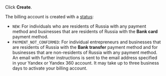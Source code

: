 Click **Create**.

The billing account is created with a [status](../concepts/billing-account-statuses.md):

* `NEW`: For individuals who are residents of Russia with any payment method and businesses that are residents of Russia with the **Bank card** payment method.
* `PAYMENT_NOT_CONFIRMED`: For individual entrepreneurs and businesses that are residents of Russia with the **Bank transfer** payment method and for businesses that are non-residents of Russia with any payment method. An email with further instructions is sent to the email address specified in your Yandex or Yandex 360 account. It may take up to three business days to activate your billing account.

